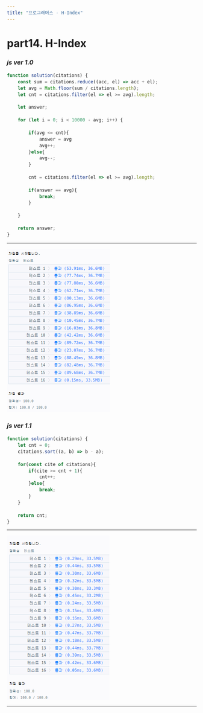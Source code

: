 ```yaml
---
title: "프로그래머스 - H-Index"
---
```



# __part14. H-Index__

### _js ver 1.0_
```js 
function solution(citations) {
    const sum = citations.reduce((acc, el) => acc + el);
    let avg = Math.floor(sum / citations.length);
    let cnt = citations.filter(el => el >= avg).length;
    
    let answer;
    
    for (let i = 0; i < 10000 - avg; i++) {
    
        if(avg <= cnt){
            answer = avg
            avg++;
        }else{
            avg--;
        }
        
        cnt = citations.filter(el => el >= avg).length;
        
        if(answer == avg){
            break;
        }
        
	}
    
    return answer;
}

```
<hr/>

![실행결과_js ver 1.0](/assets/img/2023-09-27-prog14-ver1.0.png)

### _js ver 1.1_
```js 
function solution(citations) {
    let cnt = 0;
    citations.sort((a, b) => b - a);
    
    for(const cite of citations){
        if(cite >= cnt + 1){
            cnt++;
        }else{
            break;
        }
    }

    return cnt;
}

```
<hr/>

![실행결과_js ver 1.1](/assets/img/2023-09-27-prog14-ver1.1.png)

<hr/>